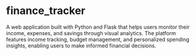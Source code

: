 # finance_tracker
A web application built with Python and Flask that helps users monitor their income, expenses, and savings through visual analytics. The platform features income tracking, budget management, and personalized spending insights, enabling users to make informed financial decisions.
